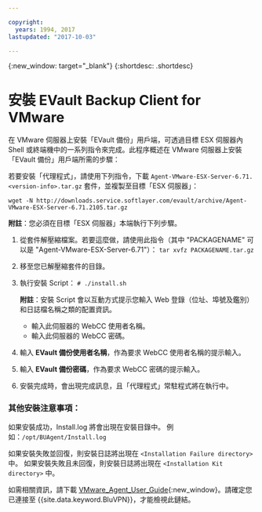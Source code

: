 ```yaml
---

copyright:
  years: 1994, 2017
lastupdated: "2017-10-03"

---
```

{:new_window: target="_blank"}
{:shortdesc: .shortdesc}

# 安裝 EVault Backup Client for VMware

在 VMware 伺服器上安裝「EVault 備份」用戶端，可透過目標 ESX 伺服器內 Shell 或終端機中的一系列指令來完成。此程序概述在 VMware 伺服器上安裝「EVault 備份」用戶端所需的步驟：

若要安裝「代理程式」，請使用下列指令，下載 `Agent-VMware-ESX-Server-6.71.<version-info>.tar.gz` 套件，並複製至目標「ESX 伺服器」：

`wget -N http://downloads.service.softlayer.com/evault/archive/Agent-VMware-ESX-Server-6.71.2105.tar.gz`

**附註**：您必須在目標「ESX 伺服器」本端執行下列步驟。

1. 從套件解壓縮檔案。若要這麼做，請使用此指令（其中 "PACKAGENAME" 可以是 "Agent-VMware-ESX-Server-6.71"）：
    `tar xvfz PACKAGENAME.tar.gz`
2. 移至您已解壓縮套件的目錄。
3. 執行安裝 Script：
    `# ./install.sh`

    **附註**：安裝 Script 會以互動方式提示您輸入 Web 登錄（位址、埠號及鑑別）和日誌檔名稱之類的配置資訊。
     
    - 輸入此伺服器的 WebCC 使用者名稱。
    - 輸入此伺服器的 WebCC 密碼。
     
4. 輸入 **EVault 備份使用者名稱**，作為要求 WebCC 使用者名稱的提示輸入。 
5. 輸入 **EVault 備份密碼**，作為要求 WebCC 密碼的提示輸入。
6. 安裝完成時，會出現完成訊息，且「代理程式」常駐程式將在執行中。


### 其他安裝注意事項：
如果安裝成功，Install.log 將會出現在安裝目錄中。
例如：`/opt/BUAgent/Install.log`

如果安裝失敗並回復，則安裝日誌將出現在 `<Installation Failure directory>` 中。
如果安裝失敗且未回復，則安裝日誌將出現在 `<Installation Kit directory>` 中。

如需相關資訊，請下載 [VMware_Agent_User_Guide](http://downloads.service.softlayer.com/evault/Documentation/VMware_Agent_User_Guide.pdf){:new_window}。請確定您已連接至 {{site.data.keyword.BluVPN}}，才能檢視此鏈結。

